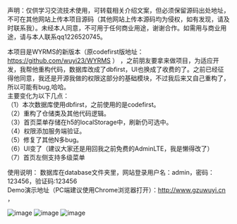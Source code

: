 声明：仅供学习交流技术使用，可转载相关介绍文案，但必须保留源码出处地址，不可在其他网站上传本项目源码（其他网站上传本源码均为侵权，如有发现，请及时联系我）。未经本人同意，不可用于任何商业用途，谢谢合作。如需用与商业用途，请与本人联系qq1226520745。<br/>

本项目是WYRMS的新版本（原codefirst版地址：https://github.com/wuyi23/WYRMS ） ，之前朋友要拿来做项目，为适应开发，我帮他重构代码，数据库改成了dbfirst，UI也换成了收费的了。之前已经征得他同意，我还是开源我做的权限这部分的基础模块，不过我后来又自己重构了，所以可能有bug,哈哈。<br/>
主要变化为以下几点：<br/>
（1）本次数据库使用dbfirst，之前使用的是codefirst。<br/>
（2）重构了仓储类及其他代码逻辑。<br/>
（3）首页菜单存储在h5的localStorage中，刷新仍可选中。<br/>
（4）权限添加服务端验证。<br/>
（5）修复了其他N多bug。<br/>
（6）UI变了（建议大家还是用回我之前免费的AdminLTE，我是懒得改了）<br/>
（7）首页左侧支持多级菜单

使用说明：
数据库在database文件夹里，网站登录用户名：admin，密码：123456，验证码:123456<br/>
Demo演示地址（PC端建议使用Chrome浏览器打开）：http://www.gzuwuyi.cn ，

![image](https://github.com/wuyi23/WYRMS_NEW/blob/master/screenshots/login.png)
![image](https://github.com/wuyi23/WYRMS_NEW/blob/master/screenshots/Index.png)
![image](https://github.com/wuyi23/WYRMS_NEW/blob/master/screenshots/phoneWindows.png)
